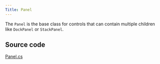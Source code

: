 ```yaml
---
Title: Panel
---
```

The `Panel` is the base class for controls that can contain multiple children like `DockPanel` or `StackPanel`.

## Source code
[Panel.cs](https://github.com/AvaloniaUI/Avalonia/blob/master/src/Avalonia.Controls/Panel.cs)
